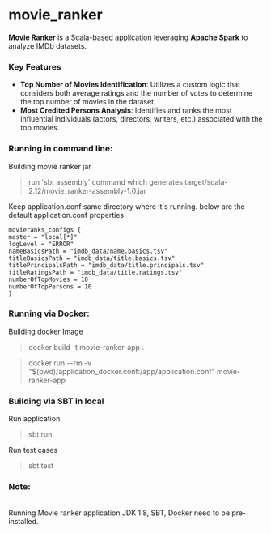# movie_ranker

**Movie Ranker** is a Scala-based application leveraging **Apache Spark** to analyze IMDb datasets.

###  **Key Features**

- **Top Number of Movies Identification**: Utilizes a custom logic that considers both average ratings and the number of votes to determine 
the top number of movies in the dataset.
- **Most Credited Persons Analysis**: Identifies and ranks the most influential individuals (actors, directors, writers, etc.) associated with the top movies.

### Running in command line:

Building movie ranker jar

> run 'sbt assembly' command which generates target/scala-2.12/movie_ranker-assembly-1.0.jar

Keep application.conf same directory where it's running. below are the default application.conf properties

    movieranks_configs {
    master = "local[*]"
    logLevel = "ERROR"
    nameBasicsPath = "imdb_data/name.basics.tsv"
    titleBasicsPath = "imdb_data/title.basics.tsv"
    titlePrincipalsPath = "imdb_data/title.principals.tsv"
    titleRatingsPath = "imdb_data/title.ratings.tsv"
    numberOfTopMovies = 10
    numberOfTopPersons = 10
    }


### Running via Docker:

Building docker Image

> docker build -t movie-ranker-app .

> docker run --rm -v "$(pwd)/application_docker.conf:/app/application.conf"  movie-ranker-app
> 

### Building via SBT in local
Run application
> sbt run

Run test cases
> sbt test


### Note: 
<br> Running Movie ranker application JDK 1.8, SBT, Docker need to be pre-installed.  